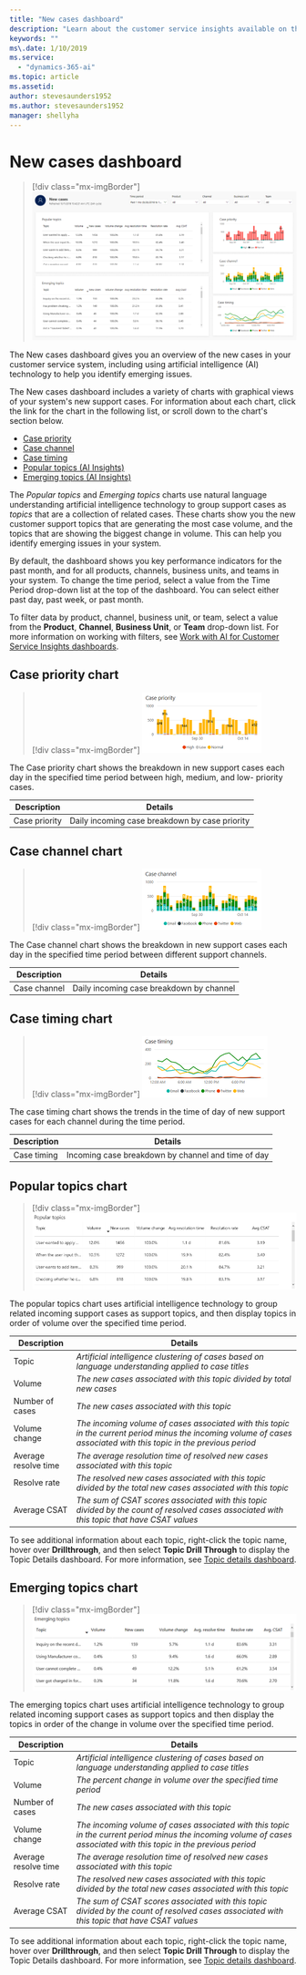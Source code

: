```yaml
---
title: "New cases dashboard"
description: "Learn about the customer service insights available on the New cases dashboard."
keywords: ""
ms\.date: 1/10/2019
ms.service:
  - "dynamics-365-ai"
ms.topic: article
ms.assetid: 
author: stevesaunders1952
ms.author: stevesaunders1952
manager: shellyha
---
```


# New cases dashboard​

> [!div class="mx-imgBorder"]
> ![New cases dashboard](media/ai-csi-new-cases-dash.PNG)

The New cases dashboard gives you an overview of the new cases in your customer service system, including using artificial intelligence (AI) technology to help you identify emerging issues.

The New cases dashboard includes a variety of charts with graphical views of your system's new support cases. For information about each chart, click the link for the chart in the following list, or scroll down to the chart's section below.

* [Case priority](#case-priority-chart)
* [Case channel](#case-channel-chart)
* [Case timing](#case-timing-chart)
* [Popular topics (AI Insights)](#current-popular-topics-chart)
* [Emerging topics (AI Insights)](#emerging-topics-chart)

The *Popular topics* and *Emerging topics* charts use natural language understanding artificial intelligence technology to group support cases as *topics* that are a collection of related cases. These charts show you the new customer support topics that are generating the most case volume, and the topics that are showing the biggest change in volume. This can help you identify emerging issues in your system.

By default, the dashboard shows you key performance indicators for the past month, and for all products, channels, business units, and teams in your system. To change the time period, select a value from the Time Period drop-down list at the top of the dashboard. You can select either past day, past week, or past month.

To filter data by product, channel, business unit, or team, select a value from the **Product**, **Channel**, **Business Unit**, or **Team** drop-down list. For more information on working with filters, see [Work with AI for Customer Service Insights dashboards](use-dashboard-sample-data.md).

## Case priority chart

> [!div class="mx-imgBorder"]
> ![Case priority chart](media/ai-csi-case-priority-incoming.PNG)

The Case priority chart shows the breakdown in new support cases each day in the specified time period between high, medium, and low- priority cases.

Description | Details
----------- | -------
Case priority | Daily incoming case breakdown by case priority

## Case channel chart

> [!div class="mx-imgBorder"]
> ![Case channel chart](media/ai-csi-case-channels-incoming.PNG)

The Case channel chart shows the breakdown in new support cases each day in the specified time period between different support channels.

Description | Details
----------- | -------
Case channel | Daily incoming case breakdown by channel

## Case timing chart

> [!div class="mx-imgBorder"]
> ![Case timing chart](media/ai-csi-case-timing.PNG)

The case timing chart shows the trends in the time of day of new support cases for each channel during the time period.

Description | Details
----------- | -------
Case timing | Incoming case breakdown by channel and time of day

## Popular topics chart

> [!div class="mx-imgBorder"]
> ![Popular topics chart](media/ai-csi-popular-topics.PNG)

The popular topics chart uses artificial intelligence technology to group related incoming support cases as support topics, and then display topics in order of volume over the specified time period.

Description | Details
----------- | -------
Topic | *Artificial intelligence clustering of cases based on language understanding applied to case titles*
Volume | *The new cases associated with this topic divided by total new cases*
Number of cases | *The new cases associated with this topic*
Volume change | *The incoming volume of cases associated with this topic in the current period minus the incoming volume of cases associated with this topic in the previous period*
Average resolve time | *The average resolution time of resolved new cases associated with this topic*
Resolve rate | *The resolved new cases associated with this topic divided by the total new cases associated with this topic*
Average CSAT  | *The sum of CSAT scores associated with this topic divided by the count of resolved cases associated with this topic that have CSAT values*

To see additional information about each topic, right-click the topic name, hover over **Drillthrough**, and then select **Topic Drill Through** to display the Topic Details dashboard. For more information, see [Topic details dashboard](dashboard-topic-details.md).

## Emerging topics chart

> [!div class="mx-imgBorder"]
> ![Emerging topics chart](media/ai-csi-emerging-topics.PNG)

The emerging topics chart uses artificial intelligence technology to group related incoming support cases as support topics and then display the topics in order of the change in volume over the specified time period.

Description | Details
----------- | -------
Topic | *Artificial intelligence clustering of cases based on language understanding applied to case titles*
Volume | *The percent change in volume over the specified time period*
Number of cases | *The new cases associated with this topic*
Volume change | *The incoming volume of cases associated with this topic in the current period minus the incoming volume of cases associated with this topic in the previous period*
Average resolve time | *The average resolution time of resolved new cases associated with this topic*
Resolve rate | *The resolved new cases associated with this topic divided by the total new cases associated with this topic*
Average CSAT  | *The sum of CSAT scores associated with this topic divided by the count of resolved cases associated with this topic that have CSAT values*

To see additional information about each topic, right-click the topic name, hover over **Drillthrough**, and then select **Topic Drill Through** to display the Topic Details dashboard. For more information, see [Topic details dashboard](dashboard-topic-details.md).
